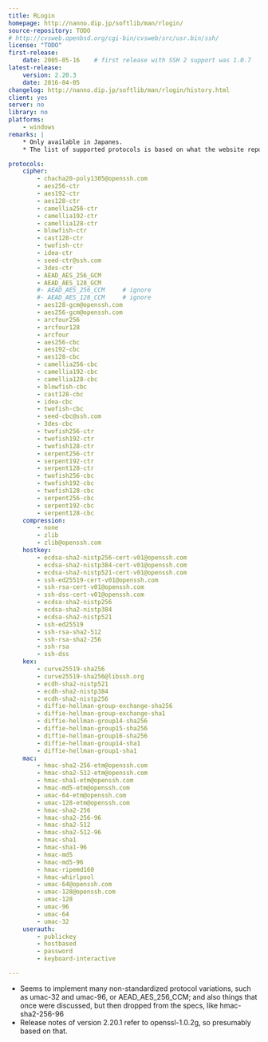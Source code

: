 ```yaml
---
title: RLogin
homepage: http://nanno.dip.jp/softlib/man/rlogin/
source-repository: TODO
# http://cvsweb.openbsd.org/cgi-bin/cvsweb/src/usr.bin/ssh/
license: "TODO"
first-release:
    date: 2005-05-16    # first release with SSH 2 support was 1.0.7
latest-release:
    version: 2.20.3
    date: 2016-04-05
changelog: http://nanno.dip.jp/softlib/man/rlogin/history.html
client: yes
server: no
library: no
platforms:
    - windows
remarks: |
    * Only available in Japanes.
    * The list of supported protocols is based on what the website reports.

protocols:
    cipher:
        - chacha20-poly1305@openssh.com
        - aes256-ctr
        - aes192-ctr
        - aes128-ctr
        - camellia256-ctr
        - camellia192-ctr
        - camellia128-ctr
        - blowfish-ctr
        - cast128-ctr
        - twofish-ctr
        - idea-ctr
        - seed-ctr@ssh.com
        - 3des-ctr
        - AEAD_AES_256_GCM
        - AEAD_AES_128_GCM
        #- AEAD_AES_256_CCM     # ignore
        #- AEAD_AES_128_CCM     # ignore
        - aes128-gcm@openssh.com
        - aes256-gcm@openssh.com
        - arcfour256
        - arcfour128
        - arcfour
        - aes256-cbc
        - aes192-cbc
        - aes128-cbc
        - camellia256-cbc
        - camellia192-cbc
        - camellia128-cbc
        - blowfish-cbc
        - cast128-cbc
        - idea-cbc
        - twofish-cbc
        - seed-cbc@ssh.com
        - 3des-cbc
        - twofish256-ctr
        - twofish192-ctr
        - twofish128-ctr
        - serpent256-ctr
        - serpent192-ctr
        - serpent128-ctr
        - twofish256-cbc
        - twofish192-cbc
        - twofish128-cbc
        - serpent256-cbc
        - serpent192-cbc
        - serpent128-cbc
    compression:
        - none
        - zlib
        - zlib@openssh.com
    hostkey:
        - ecdsa-sha2-nistp256-cert-v01@openssh.com
        - ecdsa-sha2-nistp384-cert-v01@openssh.com
        - ecdsa-sha2-nistp521-cert-v01@openssh.com
        - ssh-ed25519-cert-v01@openssh.com
        - ssh-rsa-cert-v01@openssh.com
        - ssh-dss-cert-v01@openssh.com
        - ecdsa-sha2-nistp256
        - ecdsa-sha2-nistp384
        - ecdsa-sha2-nistp521
        - ssh-ed25519
        - ssh-rsa-sha2-512
        - ssh-rsa-sha2-256
        - ssh-rsa
        - ssh-dss
    kex:
        - curve25519-sha256
        - curve25519-sha256@libssh.org
        - ecdh-sha2-nistp521
        - ecdh-sha2-nistp384
        - ecdh-sha2-nistp256
        - diffie-hellman-group-exchange-sha256
        - diffie-hellman-group-exchange-sha1
        - diffie-hellman-group14-sha256
        - diffie-hellman-group15-sha256
        - diffie-hellman-group16-sha256
        - diffie-hellman-group14-sha1
        - diffie-hellman-group1-sha1
    mac:
        - hmac-sha2-256-etm@openssh.com
        - hmac-sha2-512-etm@openssh.com
        - hmac-sha1-etm@openssh.com
        - hmac-md5-etm@openssh.com
        - umac-64-etm@openssh.com
        - umac-128-etm@openssh.com
        - hmac-sha2-256
        - hmac-sha2-256-96
        - hmac-sha2-512
        - hmac-sha2-512-96
        - hmac-sha1
        - hmac-sha1-96
        - hmac-md5
        - hmac-md5-96
        - hmac-ripemd160
        - hmac-whirlpool
        - umac-64@openssh.com
        - umac-128@openssh.com
        - umac-128
        - umac-96
        - umac-64
        - umac-32
    userauth:
        - publickey
        - hostbased
        - password
        - keyboard-interactive

---
```

* Seems to implement many non-standardized protocol variations, such as umac-32 and umac-96,
  or AEAD_AES_256_CCM; and also things that once were discussed, but then dropped from
  the specs, like hmac-sha2-256-96
* Release notes of version 2.20.1 refer to openssl-1.0.2g, so presumably based on that.
